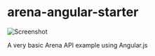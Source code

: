 arena-angular-starter
=====================

![Screenshot](http://f.cl.ly/items/30322r221f431O3z012d/Screen%20Shot%202013-12-09%20at%207.10.58%20PM.png)

A very basic Arena API example using Angular.js
